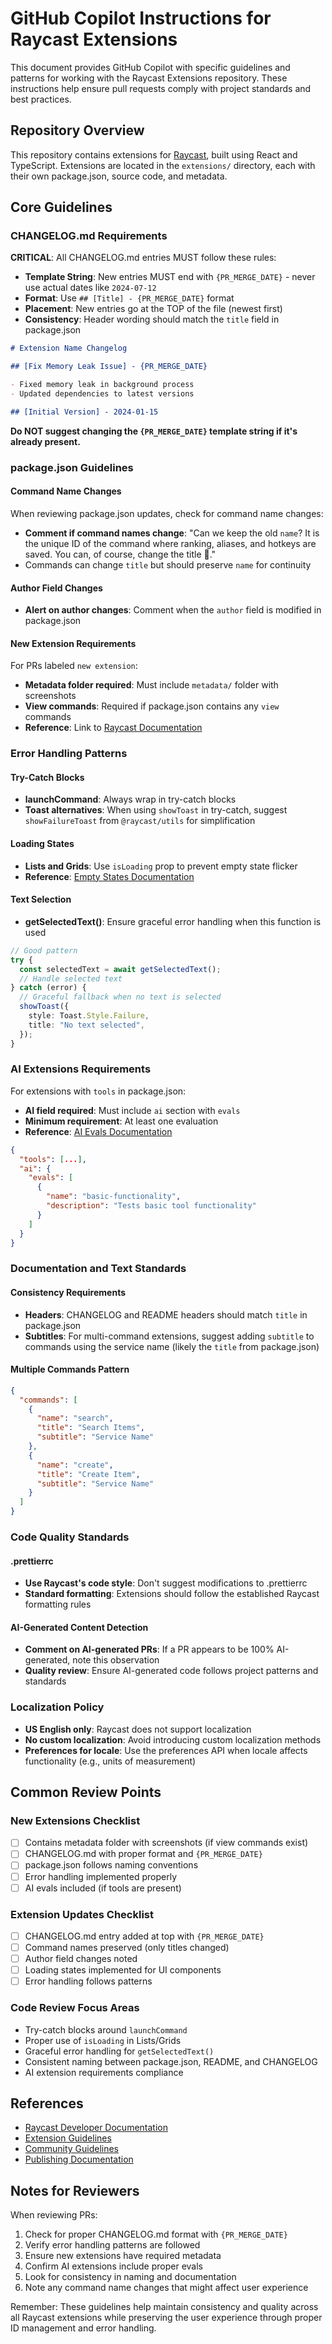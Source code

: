 # GitHub Copilot Instructions for Raycast Extensions

This document provides GitHub Copilot with specific guidelines and patterns for working with the Raycast Extensions repository. These instructions help ensure pull requests comply with project standards and best practices.

## Repository Overview

This repository contains extensions for [Raycast](https://raycast.com/), built using React and TypeScript. Extensions are located in the `extensions/` directory, each with their own package.json, source code, and metadata.

## Core Guidelines

### CHANGELOG.md Requirements

**CRITICAL**: All CHANGELOG.md entries MUST follow these rules:

- **Template String**: New entries MUST end with `{PR_MERGE_DATE}` - never use actual dates like `2024-07-12`
- **Format**: Use `## [Title] - {PR_MERGE_DATE}` format
- **Placement**: New entries go at the TOP of the file (newest first)
- **Consistency**: Header wording should match the `title` field in package.json

```markdown
# Extension Name Changelog

## [Fix Memory Leak Issue] - {PR_MERGE_DATE}

- Fixed memory leak in background process
- Updated dependencies to latest versions

## [Initial Version] - 2024-01-15
```

**Do NOT suggest changing the `{PR_MERGE_DATE}` template string if it's already present.**

### package.json Guidelines

#### Command Name Changes
When reviewing package.json updates, check for command name changes:
- **Comment if command names change**: "Can we keep the old `name`? It is the unique ID of the command where ranking, aliases, and hotkeys are saved. You can, of course, change the title :slightly_smiling_face:."
- Commands can change `title` but should preserve `name` for continuity

#### Author Field Changes
- **Alert on author changes**: Comment when the `author` field is modified in package.json

#### New Extension Requirements
For PRs labeled `new extension`:
- **Metadata folder required**: Must include `metadata/` folder with screenshots
- **View commands**: Required if package.json contains any `view` commands
- **Reference**: Link to [Raycast Documentation](https://developers.raycast.com/basics/prepare-an-extension-for-store#how-to-use-it)

### Error Handling Patterns

#### Try-Catch Blocks
- **launchCommand**: Always wrap in try-catch blocks
- **Toast alternatives**: When using `showToast` in try-catch, suggest `showFailureToast` from `@raycast/utils` for simplification

#### Loading States
- **Lists and Grids**: Use `isLoading` prop to prevent empty state flicker
- **Reference**: [Empty States Documentation](https://developers.raycast.com/basics/prepare-an-extension-for-store#empty-states)

#### Text Selection
- **getSelectedText()**: Ensure graceful error handling when this function is used

```typescript
// Good pattern
try {
  const selectedText = await getSelectedText();
  // Handle selected text
} catch (error) {
  // Graceful fallback when no text is selected
  showToast({
    style: Toast.Style.Failure,
    title: "No text selected",
  });
}
```

### AI Extensions Requirements

For extensions with `tools` in package.json:
- **AI field required**: Must include `ai` section with `evals`
- **Minimum requirement**: At least one evaluation
- **Reference**: [AI Evals Documentation](https://developers.raycast.com/ai/write-evals-for-your-ai-extension)

```json
{
  "tools": [...],
  "ai": {
    "evals": [
      {
        "name": "basic-functionality",
        "description": "Tests basic tool functionality"
      }
    ]
  }
}
```

### Documentation and Text Standards

#### Consistency Requirements
- **Headers**: CHANGELOG and README headers should match `title` in package.json
- **Subtitles**: For multi-command extensions, suggest adding `subtitle` to commands using the service name (likely the `title` from package.json)

#### Multiple Commands Pattern
```json
{
  "commands": [
    {
      "name": "search",
      "title": "Search Items",
      "subtitle": "Service Name"
    },
    {
      "name": "create",
      "title": "Create Item", 
      "subtitle": "Service Name"
    }
  ]
}
```

### Code Quality Standards

#### .prettierrc
- **Use Raycast's code style**: Don't suggest modifications to .prettierrc
- **Standard formatting**: Extensions should follow the established Raycast formatting rules

#### AI-Generated Content Detection
- **Comment on AI-generated PRs**: If a PR appears to be 100% AI-generated, note this observation
- **Quality review**: Ensure AI-generated code follows project patterns and standards

### Localization Policy

- **US English only**: Raycast does not support localization
- **No custom localization**: Avoid introducing custom localization methods
- **Preferences for locale**: Use the preferences API when locale affects functionality (e.g., units of measurement)

## Common Review Points

### New Extensions Checklist
- [ ] Contains metadata folder with screenshots (if view commands exist)
- [ ] CHANGELOG.md with proper format and `{PR_MERGE_DATE}`
- [ ] package.json follows naming conventions
- [ ] Error handling implemented properly
- [ ] AI evals included (if tools are present)

### Extension Updates Checklist
- [ ] CHANGELOG.md entry added at top with `{PR_MERGE_DATE}`
- [ ] Command names preserved (only titles changed)
- [ ] Author field changes noted
- [ ] Loading states implemented for UI components
- [ ] Error handling follows patterns

### Code Review Focus Areas
- Try-catch blocks around `launchCommand`
- Proper use of `isLoading` in Lists/Grids
- Graceful error handling for `getSelectedText()`
- Consistent naming between package.json, README, and CHANGELOG
- AI extension requirements compliance

## References

- [Raycast Developer Documentation](https://developers.raycast.com/)
- [Extension Guidelines](https://developers.raycast.com/basics/prepare-an-extension-for-store)
- [Community Guidelines](https://manual.raycast.com/community-guidelines)
- [Publishing Documentation](https://developers.raycast.com/basics/publish-an-extension)

## Notes for Reviewers

When reviewing PRs:
1. Check for proper CHANGELOG.md format with `{PR_MERGE_DATE}`
2. Verify error handling patterns are followed
3. Ensure new extensions have required metadata
4. Confirm AI extensions include proper evals
5. Look for consistency in naming and documentation
6. Note any command name changes that might affect user experience

Remember: These guidelines help maintain consistency and quality across all Raycast extensions while preserving the user experience through proper ID management and error handling.